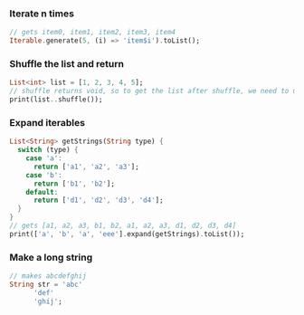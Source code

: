 ### Iterate n times

```dart
// gets item0, item1, item2, item3, item4
Iterable.generate(5, (i) => 'item$i').toList();
```

### Shuffle the list and return

```dart
List<int> list = [1, 2, 3, 4, 5];
// shuffle returns void, so to get the list after shuffle, we need to use ..
print(list..shuffle());
```

### Expand iterables

```dart
List<String> getStrings(String type) {
  switch (type) {
    case 'a':
      return ['a1', 'a2', 'a3'];
    case 'b':
      return ['b1', 'b2'];
    default:
      return ['d1', 'd2', 'd3', 'd4'];
  }
}
// gets [a1, a2, a3, b1, b2, a1, a2, a3, d1, d2, d3, d4]
print(['a', 'b', 'a', 'eee'].expand(getStrings).toList());
```

### Make a long string

```dart
// makes abcdefghij
String str = 'abc'
      'def'
      'ghij';
```
